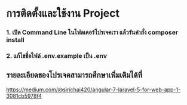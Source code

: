 # การติดตั้งและใช้งาน Project

### 1. เปิด Command Line ในโฟลเดอร์โปรเจคเรา แล้วรันคำสั่ง composer install
### 2. แก้ไขชื่อไฟล์ .env.example เป็น .env

## รายละเอียดของโปรเจคสามารถศึกษาเพิ่มเติมได้ที่

https://medium.com/@sirichai420/angular-7-laravel-5-for-web-app-1-3081cb5978f4